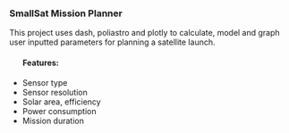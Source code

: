 ### SmallSat Mission Planner

This project uses dash, poliastro and plotly to calculate, model and graph user inputted parameters for planning a satellite launch.<br>
<ul>
<h4>Features:</h4>
<li>Sensor type</li>
<li>Sensor resolution</li>
<li>Solar area, efficiency</li>
<li>Power consumption</li>
<li>Mission duration</li>
</ul>